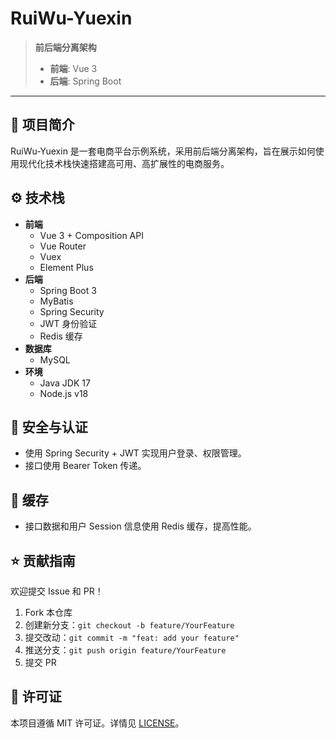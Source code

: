 # RuiWu-Yuexin

> **前后端分离架构**
>
> - **前端**: Vue 3
> - **后端**: Spring Boot

---

## 📖 项目简介

RuiWu-Yuexin 是一套电商平台示例系统，采用前后端分离架构，旨在展示如何使用现代化技术栈快速搭建高可用、高扩展性的电商服务。

## ⚙️ 技术栈

- **前端**
  - Vue 3 + Composition API
  - Vue Router
  - Vuex
  - Element Plus
- **后端**
  - Spring Boot 3
  - MyBatis
  - Spring Security
  - JWT 身份验证
  - Redis 缓存
- **数据库**
  - MySQL
- **环境**
  - Java JDK 17
  - Node.js v18

## 🔐 安全与认证

- 使用 Spring Security + JWT 实现用户登录、权限管理。
- 接口使用 Bearer Token 传递。

## 💾 缓存

- 接口数据和用户 Session 信息使用 Redis 缓存，提高性能。

## ⭐ 贡献指南

欢迎提交 Issue 和 PR！

1. Fork 本仓库
2. 创建新分支：`git checkout -b feature/YourFeature`
3. 提交改动：`git commit -m "feat: add your feature"`
4. 推送分支：`git push origin feature/YourFeature`
5. 提交 PR

## 📄 许可证

本项目遵循 MIT 许可证。详情见 [LICENSE](./LICENSE)。
